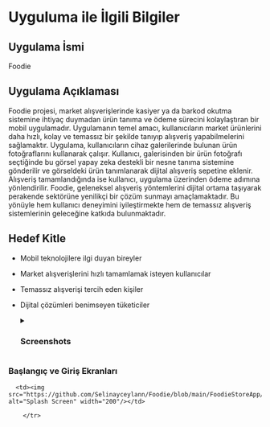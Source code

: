 # Uyguluma ile İlgili Bilgiler

## Uygulama İsmi
Foodie

## Uygulama Açıklaması
Foodie projesi, market alışverişlerinde kasiyer ya da barkod okutma sistemine ihtiyaç duymadan ürün tanıma ve ödeme sürecini kolaylaştıran bir mobil uygulamadır. Uygulamanın temel amacı, kullanıcıların market ürünlerini daha hızlı, kolay ve temassız bir şekilde tanıyıp alışveriş yapabilmelerini sağlamaktır. Uygulama, kullanıcıların cihaz galerilerinde bulunan ürün fotoğraflarını kullanarak çalışır.  Kullanıcı, galerisinden bir ürün fotoğrafı seçtiğinde bu görsel yapay zeka destekli bir nesne tanıma sistemine gönderilir ve görseldeki ürün tanımlanarak dijital alışveriş sepetine eklenir. Alışveriş tamamlandığında ise kullanıcı, uygulama üzerinden ödeme adımına yönlendirilir. Foodie, geleneksel alışveriş yöntemlerini dijital ortama taşıyarak perakende sektörüne yenilikçi bir çözüm sunmayı amaçlamaktadır. Bu yönüyle hem kullanıcı deneyimini iyileştirmekte hem de temassız alışveriş sistemlerinin geleceğine katkıda bulunmaktadır.

## Hedef Kitle
*  Mobil teknolojilere ilgi duyan bireyler
* Market alışverişlerini hızlı tamamlamak isteyen kullanıcılar
* Temassız alışverişi tercih eden kişiler
* Dijital çözümleri benimseyen tüketiciler


  <details>
  <summary><h3>Screenshots</h3></summary>

 ### Başlangıç ve Giriş Ekranları
  <table>
  <tr>

      <td><img src="https://github.com/Selinayceylann/Foodie/blob/main/FoodieStoreApp/Screenshots/LoginScreen.png" alt="Splash Screen" width="200"/></td>

        </tr>
</table>


</details>
